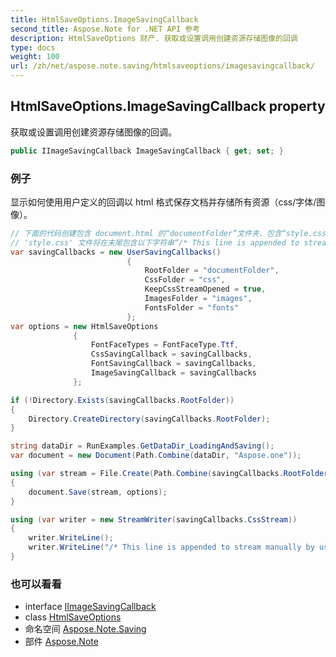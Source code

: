 ```yaml
---
title: HtmlSaveOptions.ImageSavingCallback
second_title: Aspose.Note for .NET API 参考
description: HtmlSaveOptions 财产. 获取或设置调用创建资源存储图像的回调
type: docs
weight: 100
url: /zh/net/aspose.note.saving/htmlsaveoptions/imagesavingcallback/
---
```

## HtmlSaveOptions.ImageSavingCallback property

获取或设置调用创建资源存储图像的回调。

```csharp
public IImageSavingCallback ImageSavingCallback { get; set; }
```

### 例子

显示如何使用用户定义的回调以 html 格式保存文档并存储所有资源（css/字体/图像）。

```csharp
// 下面的代码创建包含 document.html 的“documentFolder”文件夹、包含“style.css”文件的“css”文件夹、包含图像的“images”文件夹和包含字体的“fonts”文件夹。
// 'style.css' 文件将在末尾包含以下字符串“/* This line is appended to stream manually by user */”
var savingCallbacks = new UserSavingCallbacks()
                          {
                              RootFolder = "documentFolder",
                              CssFolder = "css",
                              KeepCssStreamOpened = true,
                              ImagesFolder = "images",
                              FontsFolder = "fonts"
                          };
var options = new HtmlSaveOptions
              {
                  FontFaceTypes = FontFaceType.Ttf,
                  CssSavingCallback = savingCallbacks,
                  FontSavingCallback = savingCallbacks,
                  ImageSavingCallback = savingCallbacks
              };

if (!Directory.Exists(savingCallbacks.RootFolder))
{
    Directory.CreateDirectory(savingCallbacks.RootFolder);
}

string dataDir = RunExamples.GetDataDir_LoadingAndSaving();
var document = new Document(Path.Combine(dataDir, "Aspose.one"));

using (var stream = File.Create(Path.Combine(savingCallbacks.RootFolder, "document.html")))
{
    document.Save(stream, options);
}

using (var writer = new StreamWriter(savingCallbacks.CssStream))
{
    writer.WriteLine();
    writer.WriteLine("/* This line is appended to stream manually by user */");
}
```

### 也可以看看

* interface [IImageSavingCallback](../../../aspose.note.saving.html/iimagesavingcallback/)
* class [HtmlSaveOptions](../)
* 命名空间 [Aspose.Note.Saving](../../htmlsaveoptions/)
* 部件 [Aspose.Note](../../../)


